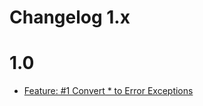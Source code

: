 Changelog 1.x
=============

# 1.0

* [Feature: #1 Convert * to Error Exceptions](1.0/Feature-ConvertToErrorExceptions.md)